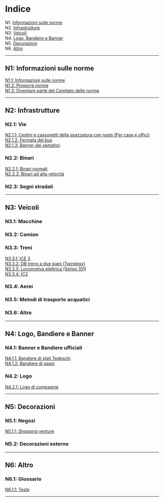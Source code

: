 # Indice

N1. [Informazioni sulle norme](#n1-about-norming) <br/>
N2. [Infrastrutture](#n2-infrastructure) <br/>
N3. [Veicoli](#n3-vehicles) <br/>
N4. [Logo, Bandiere e Banner](#n4-logos-flags-and-banner) <br/>
N5. [Decorazioni](#n5-decorations) <br/>
N6. [Altro](#n6-other)

***

## N1: Informazioni sulle norme

[N1.1: Informazioni sulle norme](/BTEN/EN/N1/1) <br/>
[N1.2: Proporre norme](/BTEN/EN/N1/2) <br/>
[N1.3: Diventare parte del Comitato delle norme](/BTEN/EN/N1/3)

***

## N2: Infrastrutture
### N2.1: Vie
[N2.1.1: Cestini e cassonetti della spazzatura con ruote (Per case e uffici)](/BTEN/EN/N2/1/1) <br/>
[N2.1.2: Fermata del bus](/BTEN/EN/N2/1/2) <br/>
[N2.1.3: Banner dei semafori](/BTEN/EN/N2/1/3)
### N2.2: Binari
[N2.2.1: Binari normali](/BTEN/EN/N2/2/1)    
[N2.2.2: Binari ad alta velocità](/BTEN/EN/N2/2/2)
### N2.3: Segni stradali

***

## N3: Veicoli
### N3.1: Macchine
### N3.2: Camion
### N3.3: Treni
[N3.3.1: ICE 3](/BTEN/EN/N3/3/1) <br/>
[N3.3.2: DB treno a due piani (Twindexx)](/BTEN/EN/N3/3/2) <br/>
[N3.3.3: Locomotiva elettrica (Series 101)](/BTEN/EN/N3/3/3)    
[N3.3.4: IC2 ](/BTEN/EN/N3/3/4)
### N3.4: Aerei
### N3.5: Metodi di trasporto acquatici
### N3.6: Altro

***

## N4: Logo, Bandiere e Banner
### N4.1: Banner e Bandiere ufficiali
[N4.1.1: Bandiere di stati Tedeschi](/BTEN/EN/N4/1/1) <br/>
[N4.1.2: Bandiere di paesi](/BTEN/EN/N4/1/2)
### N4.2: Logo
[N4.2.1: Logo di compagnie](/BTEN/EN/N4/2/1)

***

## N5: Decorazioni
### N5.1: Negozi
[N5.1.1: Shopping venture](/BTEN/EN/N5/1/1)
### N5.2: Decorazioni esterne

***

## N6: Altro
### N6.1: Glossario
[N6.1.1: Teste](/BTEN/EN/N6/1/1)

***
